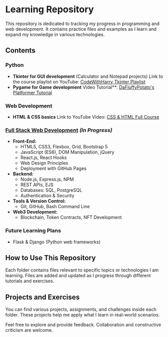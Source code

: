 # Learning Repository

This repository is dedicated to tracking my progress in programming and web development. It contains practice files and examples as I learn and expand my knowledge in various technologies.

## Contents

### Python
- **Tkinter for GUI development** (Calculator and Notepad projects) Link to the course playlist on YouTube: [CodeWithHarry Tkinter Playlist](https://youtube.com/playlist?list=PLu0W_9lII9ajLcqRcj4PoEihkukF_OTzA&si=57LtcTDBTki6vqVv)
- **Pygame for Game development** Video Tutorial**: [DaFluffyPotato's Platformer Tutorial](https://youtu.be/2gABYM5M0ww?si=pDiWkilXXB6dx8y8)

### Web Development
- **HTML & CSS basics** Link to YouTube Video:  [CSS & HTML Full Course](https://youtu.be/G3e-cpL7ofc?si=FGCDa6NEWwGfsJYA)  

### [Full Stack Web Development](https://www.udemy.com/course/the-complete-web-development-bootcamp/?couponCode=24T4MT180225) *(In Progress)*  
- **Front-End:**
  - HTML5, CSS3, Flexbox, Grid, Bootstrap 5
  - JavaScript (ES6), DOM Manipulation, jQuery
  - React.js, React Hooks
  - Web Design Principles
  - Deployment with GitHub Pages
- **Backend:**
  - Node.js, Express.js, NPM
  - REST APIs, EJS
  - Databases: SQL, PostgreSQL
  - Authentication & Security
- **Tools & Version Control:**
  - Git, GitHub, Bash Command Line
- **Web3 Development:**
  - Blockchain, Token Contracts, NFT Development

### Future Learning Plans
- Flask & Django (Python web frameworks)

## How to Use This Repository
Each folder contains files relevant to specific topics or technologies I am learning. Files are added and updated as I progress through different tutorials and exercises.

## Projects and Exercises
You can find various projects, assignments, and challenges inside each folder. These projects help me apply what I learn in real-world scenarios.

Feel free to explore and provide feedback. Collaboration and constructive criticism are welcome.
